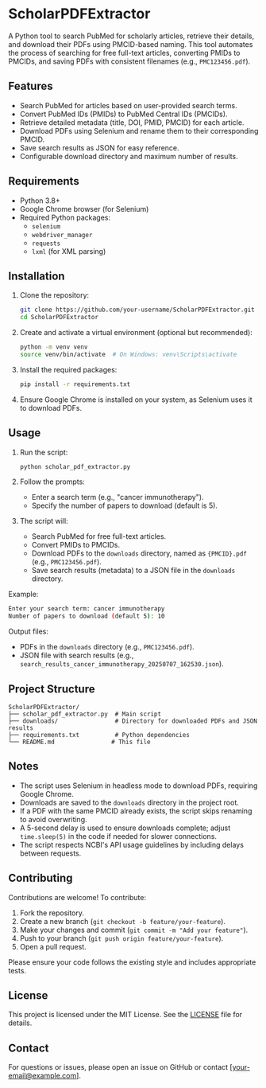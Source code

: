 # ScholarPDFExtractor

A Python tool to search PubMed for scholarly articles, retrieve their details, and download their PDFs using PMCID-based naming. This tool automates the process of searching for free full-text articles, converting PMIDs to PMCIDs, and saving PDFs with consistent filenames (e.g., `PMC123456.pdf`).

## Features
- Search PubMed for articles based on user-provided search terms.
- Convert PubMed IDs (PMIDs) to PubMed Central IDs (PMCIDs).
- Retrieve detailed metadata (title, DOI, PMID, PMCID) for each article.
- Download PDFs using Selenium and rename them to their corresponding PMCID.
- Save search results as JSON for easy reference.
- Configurable download directory and maximum number of results.

## Requirements
- Python 3.8+
- Google Chrome browser (for Selenium)
- Required Python packages:
  - `selenium`
  - `webdriver_manager`
  - `requests`
  - `lxml` (for XML parsing)

## Installation
1. Clone the repository:
   ```bash
   git clone https://github.com/your-username/ScholarPDFExtractor.git
   cd ScholarPDFExtractor
   ```

2. Create and activate a virtual environment (optional but recommended):
   ```bash
   python -m venv venv
   source venv/bin/activate  # On Windows: venv\Scripts\activate
   ```

3. Install the required packages:
   ```bash
   pip install -r requirements.txt
   ```

4. Ensure Google Chrome is installed on your system, as Selenium uses it to download PDFs.

## Usage
1. Run the script:
   ```bash
   python scholar_pdf_extractor.py
   ```

2. Follow the prompts:
   - Enter a search term (e.g., "cancer immunotherapy").
   - Specify the number of papers to download (default is 5).

3. The script will:
   - Search PubMed for free full-text articles.
   - Convert PMIDs to PMCIDs.
   - Download PDFs to the `downloads` directory, named as `{PMCID}.pdf` (e.g., `PMC123456.pdf`).
   - Save search results (metadata) to a JSON file in the `downloads` directory.

Example:
```bash
Enter your search term: cancer immunotherapy
Number of papers to download (default 5): 10
```

Output files:
- PDFs in the `downloads` directory (e.g., `PMC123456.pdf`).
- JSON file with search results (e.g., `search_results_cancer_immunotherapy_20250707_162530.json`).

## Project Structure
```
ScholarPDFExtractor/
├── scholar_pdf_extractor.py  # Main script
├── downloads/                # Directory for downloaded PDFs and JSON results
├── requirements.txt          # Python dependencies
└── README.md                # This file
```

## Notes
- The script uses Selenium in headless mode to download PDFs, requiring Google Chrome.
- Downloads are saved to the `downloads` directory in the project root.
- If a PDF with the same PMCID already exists, the script skips renaming to avoid overwriting.
- A 5-second delay is used to ensure downloads complete; adjust `time.sleep(5)` in the code if needed for slower connections.
- The script respects NCBI's API usage guidelines by including delays between requests.

## Contributing
Contributions are welcome! To contribute:
1. Fork the repository.
2. Create a new branch (`git checkout -b feature/your-feature`).
3. Make your changes and commit (`git commit -m "Add your feature"`).
4. Push to your branch (`git push origin feature/your-feature`).
5. Open a pull request.

Please ensure your code follows the existing style and includes appropriate tests.

## License
This project is licensed under the MIT License. See the [LICENSE](LICENSE) file for details.

## Contact
For questions or issues, please open an issue on GitHub or contact [your-email@example.com].
